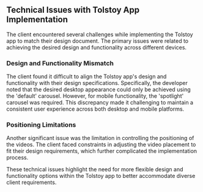 ## Technical Issues with Tolstoy App Implementation

The client encountered several challenges while implementing the Tolstoy app to match their design document. The primary issues were related to achieving the desired design and functionality across different devices.

### Design and Functionality Mismatch

The client found it difficult to align the Tolstoy app's design and functionality with their design specifications. Specifically, the developer noted that the desired desktop appearance could only be achieved using the 'default' carousel. However, for mobile functionality, the 'spotlight' carousel was required. This discrepancy made it challenging to maintain a consistent user experience across both desktop and mobile platforms.

### Positioning Limitations

Another significant issue was the limitation in controlling the positioning of the videos. The client faced constraints in adjusting the video placement to fit their design requirements, which further complicated the implementation process.

These technical issues highlight the need for more flexible design and functionality options within the Tolstoy app to better accommodate diverse client requirements.